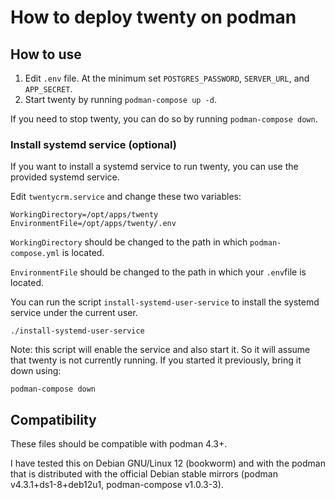 # How to deploy twenty on podman

## How to use

1. Edit `.env` file. At the minimum set `POSTGRES_PASSWORD`, `SERVER_URL`, and `APP_SECRET`.
2. Start twenty by running `podman-compose up -d`.

If you need to stop twenty, you can do so by running `podman-compose down`.


### Install systemd service (optional)

If you want to install a systemd service to run twenty, you can use the provided systemd service. 

Edit `twentycrm.service` and change these two variables:


	WorkingDirectory=/opt/apps/twenty
	EnvironmentFile=/opt/apps/twenty/.env

`WorkingDirectory` should be changed to the path in which `podman-compose.yml` is located.

`EnvironmentFile` should be changed to the path in which your `.env`file is located.

You can run the script `install-systemd-user-service` to install the systemd service under the current user.


	./install-systemd-user-service

Note: this script will enable the service and also start it. So it will assume that twenty is not currently running.
If you started it previously, bring it down using:

	podman-compose down



## Compatibility

These files should be compatible with podman 4.3+.

I have tested this on Debian GNU/Linux 12 (bookworm) and with the podman that is distributed with the official Debian stable mirrors (podman v4.3.1+ds1-8+deb12u1, podman-compose v1.0.3-3).


